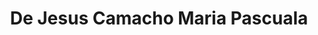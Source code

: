 ---
title: "De Jesus Camacho Maria Pascuala"
url: /toluca/de-jesus-camacho-maria-pascuala/
shop: general
---